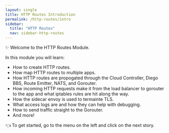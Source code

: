 ```yaml
---
layout: single
title: HTTP Routes Introduction
permalink: /http-routes/intro
sidebar:
  title: "HTTP Routes"
  nav: sidebar-http-routes
---
```


✨ Welcome to the HTTP Routes Module.

In this module you will learn:

* How to create HTTP routes.
* How map HTTP routes to multiple apps.
* How HTTP routes are propogated through the Cloud Controller, Diego BBS, Route
  Emitter, NATS, and Gorouter.
* How incoming HTTP requests make it from the load balancer to gorouter to the
  app and what iptables rules are hit along the way.
* How the sidecar envoy is used to termainte TLS.
* What access logs are and how they can help with debugging.
* How to send traffic straight to the Gorouter.
* And more!

👈  To get started, go to the menu on the left and click on the next story.
